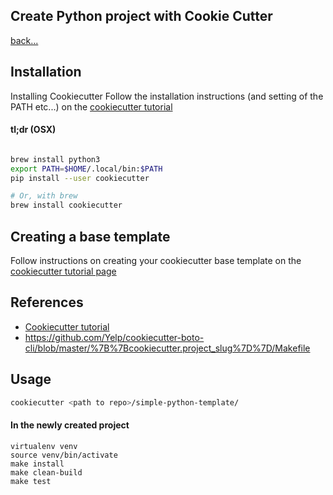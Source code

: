 ## Create Python project with Cookie Cutter

[back...](../../README.md)


## Installation 
Installing Cookiecutter
Follow the installation instructions (and setting of the PATH etc...) on the [cookiecutter tutorial](https://cookiecutter.readthedocs.io/en/latest/installation.html)

#### tl;dr (OSX)
```bash

brew install python3
export PATH=$HOME/.local/bin:$PATH
pip install --user cookiecutter

# Or, with brew
brew install cookiecutter
```


## Creating a base template

Follow instructions on creating your cookiecutter base template on the [cookiecutter tutorial page](https://cookiecutter.readthedocs.io/en/latest/usage.html)


## References

+ [Cookiecutter tutorial](https://cookiecutter.readthedocs.io/en/latest/installation.html)
+ https://github.com/Yelp/cookiecutter-boto-cli/blob/master/%7B%7Bcookiecutter.project_slug%7D%7D/Makefile


## Usage

```bash
cookiecutter <path to repo>/simple-python-template/
```

#### In the newly created project
```
virtualenv venv
source venv/bin/activate
make install
make clean-build
make test
```